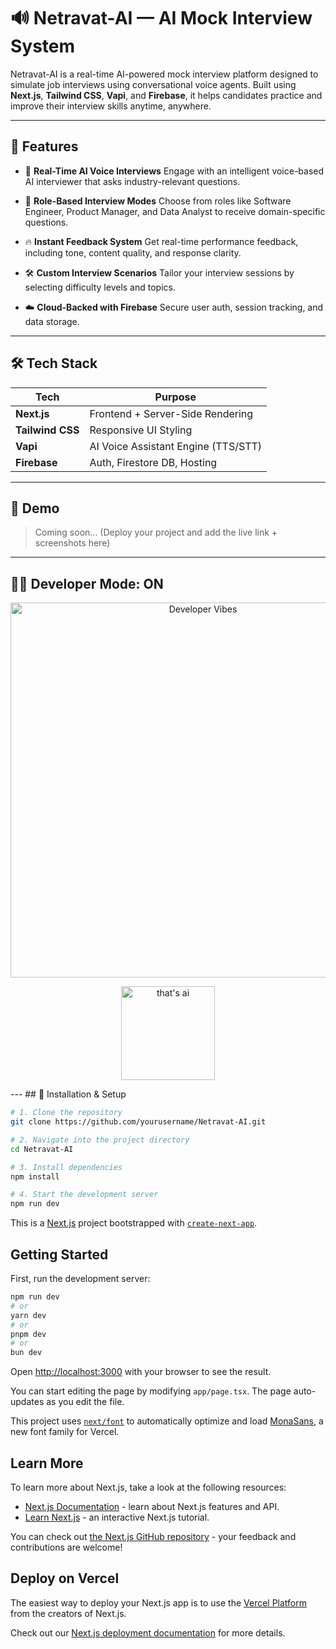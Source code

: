 # 🔊 Netravat-AI — AI Mock Interview System

Netravat-AI is a real-time AI-powered mock interview platform designed to simulate job interviews using conversational voice agents. Built using **Next.js**, **Tailwind CSS**, **Vapi**, and **Firebase**, it helps candidates practice and improve their interview skills anytime, anywhere.

---

## 🚀 Features

* 🎤 **Real-Time AI Voice Interviews**
  Engage with an intelligent voice-based AI interviewer that asks industry-relevant questions.

* 📄 **Role-Based Interview Modes**
  Choose from roles like Software Engineer, Product Manager, and Data Analyst to receive domain-specific questions.

* 🔥 **Instant Feedback System**
  Get real-time performance feedback, including tone, content quality, and response clarity.

* 🛠️ **Custom Interview Scenarios**
  Tailor your interview sessions by selecting difficulty levels and topics.

* ☁️ **Cloud-Backed with Firebase**
  Secure user auth, session tracking, and data storage.

---

## 🛠️ Tech Stack

| Tech             | Purpose                             |
| ---------------- | ----------------------------------- |
| **Next.js**      | Frontend + Server-Side Rendering    |
| **Tailwind CSS** | Responsive UI Styling               |
| **Vapi**         | AI Voice Assistant Engine (TTS/STT) |
| **Firebase**     | Auth, Firestore DB, Hosting         |

---

## 📸 Demo

> Coming soon... (Deploy your project and add the live link + screenshots here)

---
## 👩‍💻 Developer Mode: ON

<p align="center">

  <img src="https://media.giphy.com/media/v1.Y2lkPTc5MGI3NjExNXE0N2V1dTU2dzRnbjlydG8zOHE0ZmduZXJjN3k4N2l0amo3MzF6bSZlcD12MV9naWZzX3NlYXJjaCZjdD1n/PxSFAnuubLkSA/giphy.gif" alt="Developer Vibes" width="600"/>
</p>
<p align="center">
  <img src="https://media.giphy.com/media/v1.Y2lkPTc5MGI3NjExNXE0N2V1dTU2dzRnbjlydG8zOHE0ZmduZXJjN3k4N2l0amo3MzF6bSZlcD12MV9naWZzX3NlYXJjaCZjdD1n/PIU2OEePUtxrYf8v22/giphy.gif" alt="that's ai" width="150"/>
</p>
---
## 🔧 Installation & Setup

```bash
# 1. Clone the repository
git clone https://github.com/yourusername/Netravat-AI.git

# 2. Navigate into the project directory
cd Netravat-AI

# 3. Install dependencies
npm install

# 4. Start the development server
npm run dev
```

This is a [Next.js](https://nextjs.org) project bootstrapped with [`create-next-app`](https://nextjs.org/docs/app/api-reference/cli/create-next-app).

## Getting Started

First, run the development server:

```bash
npm run dev
# or
yarn dev
# or
pnpm dev
# or
bun dev
```

Open [http://localhost:3000](http://localhost:3000) with your browser to see the result.

You can start editing the page by modifying `app/page.tsx`. The page auto-updates as you edit the file.

This project uses [`next/font`](https://nextjs.org/docs/app/building-your-application/optimizing/fonts) to automatically optimize and load [MonaSans](https://vercel.com/font), a new font family for Vercel.

## Learn More

To learn more about Next.js, take a look at the following resources:

- [Next.js Documentation](https://nextjs.org/docs) - learn about Next.js features and API.
- [Learn Next.js](https://nextjs.org/learn) - an interactive Next.js tutorial.

You can check out [the Next.js GitHub repository](https://github.com/vercel/next.js) - your feedback and contributions are welcome!

## Deploy on Vercel

The easiest way to deploy your Next.js app is to use the [Vercel Platform](https://vercel.com/new?utm_medium=default-template&filter=next.js&utm_source=create-next-app&utm_campaign=create-next-app-readme) from the creators of Next.js.

Check out our [Next.js deployment documentation](https://nextjs.org/docs/app/building-your-application/deploying) for more details.
